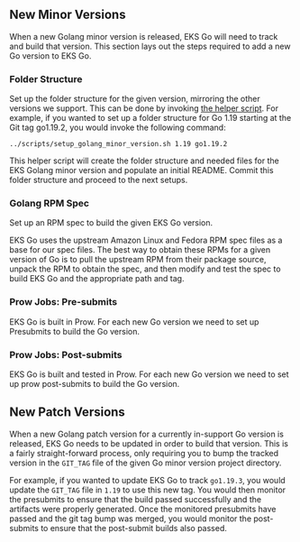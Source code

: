 ## New Minor Versions
When a new Golang minor version is released, EKS Go will need to track and build that version.
This section lays out the steps required to add a new Go version to EKS Go.

### Folder Structure

Set up the folder structure for the given version, mirroring the other versions we support. 
This can be done by invoking [the helper script](../scripts/setup_golang_minor_version.sh).
For example, if you wanted to set up a folder structure for Go 1.19 starting at the Git tag go1.19.2, 
you would invoke the following command:

```shell
../scripts/setup_golang_minor_version.sh 1.19 go1.19.2
```

This helper script will create the folder structure and needed files for the EKS Golang minor version and 
populate an initial README. Commit this folder structure and proceed to the next setups.

### Golang RPM Spec
Set up an RPM spec to build the given EKS Go version. 

EKS Go uses the upstream Amazon Linux and Fedora RPM spec files as a base for our spec files. 
The best way to obtain these RPMs for a given version of Go is to pull the upstream RPM from their package source, 
unpack the RPM to obtain the spec, and then modify and test the spec to build EKS Go and the appropriate path and tag.

### Prow Jobs: Pre-submits
EKS Go is built in Prow. For each new Go version we need to set up Presubmits to build the Go version.

### Prow Jobs: Post-submits
EKS Go is built and tested in Prow. For each new Go version we need to set up prow post-submits to build the Go version.

## New Patch Versions
When a new Golang patch version for a currently in-support Go version is released,
EKS Go needs to be updated in order to build that version. This is a fairly straight-forward process, 
only requiring you to bump the tracked version in the `GIT_TAG` file of the given Go minor version project directory.

For example, if you wanted to update EKS Go to track `go1.19.3`, you would update the `GIT_TAG` file in `1.19` to use this new tag.
You would then monitor the presubmits to ensure that the build passed successfully and the artifacts were properly generated. 
Once the monitored presubmits have passed and the git tag bump was merged, you would monitor the post-submits to ensure that the post-submit builds also passed. 
